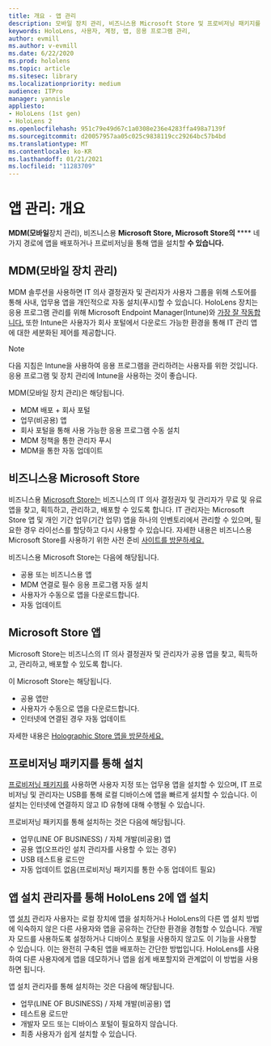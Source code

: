 ```yaml
---
title: 개요 - 앱 관리
description: 모바일 장치 관리, 비즈니스용 Microsoft Store 및 프로비저닝 패키지를 사용하여 혼합 현실 앱 관리에 대한 개요를 시작하세요.
keywords: HoloLens, 사용자, 계정, 앱, 응용 프로그램 관리,
author: evmill
ms.author: v-evmill
ms.date: 6/22/2020
ms.prod: hololens
ms.topic: article
ms.sitesec: library
ms.localizationpriority: medium
audience: ITPro
manager: yannisle
appliesto:
- HoloLens (1st gen)
- HoloLens 2
ms.openlocfilehash: 951c79e49d67c1a0308e236e4283ffa498a7139f
ms.sourcegitcommit: d20057957aa05c025c9838119cc29264bc57b4bd
ms.translationtype: MT
ms.contentlocale: ko-KR
ms.lasthandoff: 01/21/2021
ms.locfileid: "11283709"
---
```

# 앱 관리: 개요

**MDM(모바일**장치 관리), 비즈니스용 **Microsoft Store, Microsoft Store의** **** 네 가지 경로에 앱을 배포하거나 프로비저닝을 통해 앱을 설치할 **수 있습니다.**

## MDM(모바일 장치 관리)

MDM 솔루션을 사용하면 IT 의사 결정권자 및 관리자가 사용자 그룹을 위해 스토어를 통해 사내, 업무용 앱을 개인적으로 자동 설치(푸시)할 수 있습니다. HoloLens 장치는 응용 프로그램 관리를 위해 Microsoft Endpoint Manager(Intune)와 [가장 잘 작동합니다.](app-deploy-intune.md) 또한 Intune은 사용자가 회사 포털에서 다운로드 가능한 환경을 통해 IT 관리 앱에 대한 세분화된 제어를 제공합니다.

> [!NOTE]
> 다음 지침은 Intune을 사용하여 응용 프로그램을 관리하려는 사용자를 위한 것입니다. 응용 프로그램 및 장치 관리에 Intune을 사용하는 것이 좋습니다.

MDM(모바일 장치 관리)은 해당됩니다.

* MDM 배포 + 회사 포털
* 업무(비공용) 앱
* 회사 포털을 통해 사용 가능한 응용 프로그램 수동 설치
* MDM 정책을 통한 관리자 푸시
* MDM을 통한 자동 업데이트

## 비즈니스용 Microsoft Store

비즈니스용 [Microsoft Store는](app-deploy-store-business.md) 비즈니스의 IT 의사 결정권자 및 관리자가 무료 및 유료 앱을 찾고, 획득하고, 관리하고, 배포할 수 있도록 합니다. IT 관리자는 Microsoft Store 앱 및 개인 기간 업무(기간 업무) 앱을 하나의 인벤토리에서 관리할 수 있으며, 필요한 경우 라이선스를 할당하고 다시 사용할 수 있습니다. 자세한 내용은 비즈니스용 Microsoft Store를 사용하기 위한 사전 준비 [사이트를 방문하세요.](https://docs.microsoft.com/microsoft-store/prerequisites-microsoft-store-for-business)

비즈니스용 Microsoft Store는 다음에 해당됩니다.

* 공용 또는 비즈니스용 앱
* MDM 연결로 필수 응용 프로그램 자동 설치
* 사용자가 수동으로 앱을 다운로드합니다.
* 자동 업데이트

## Microsoft Store 앱

Microsoft Store는 비즈니스의 IT 의사 결정권자 및 관리자가 공용 앱을 찾고, 획득하고, 관리하고, 배포할 수 있도록 합니다.

이 Microsoft Store는 해당됩니다.

* 공용 앱만
* 사용자가 수동으로 앱을 다운로드합니다.
* 인터넷에 연결된 경우 자동 업데이트

자세한 내용은 [Holographic Store 앱을 방문하세요.](https://docs.microsoft.com/hololens/holographic-store-apps)

## 프로비저닝 패키지를 통해 설치

[프로비저닝 패키지를](app-deploy-provisioning-package.md) 사용하면 사용자 지정 또는 업무용 앱을 설치할 수 있으며, IT 프로비저닝 및 관리자는 USB를 통해 로컬 디바이스에 앱을 빠르게 설치할 수 있습니다. 이 설치는 인터넷에 연결하지 않고 ID 유형에 대해 수행될 수 있습니다.

프로비저닝 패키지를 통해 설치하는 것은 다음에 해당됩니다.

* 업무(LINE OF BUSINESS) / 자체 개발(비공용) 앱
* 공용 앱(오프라인 설치 관리자를 사용할 수 있는 경우)
* USB 테스트용 로드만
* 자동 업데이트 없음(프로비저닝 패키지를 통한 수동 업데이트 필요)

## 앱 설치 관리자를 통해 HoloLens 2에 앱 설치

앱 [설치](app-deploy-app-installer.md) 관리자 사용자는 로컬 장치에 앱을 설치하거나 HoloLens의 다른 앱 설치 방법에 익숙하지 않은 다른 사용자와 앱을 공유하는 간단한 환경을 경험할 수 있습니다. 개발자 모드를 사용하도록 설정하거나 디바이스 포털을 사용하지 않고도 이 기능을 사용할 수 있습니다. 이는 완전히 구축된 앱을 배포하는 간단한 방법입니다. HoloLens를 사용하여 다른 사용자에게 앱을 데모하거나 앱을 쉽게 배포할지와 관계없이 이 방법을 사용하면 됩니다.

앱 설치 관리자를 통해 설치하는 것은 다음에 해당됩니다.

* 업무(LINE OF BUSINESS) / 자체 개발(비공용) 앱
* 테스트용 로드만
* 개발자 모드 또는 디바이스 포털이 필요하지 않습니다.
* 최종 사용자가 쉽게 설치할 수 있습니다.
